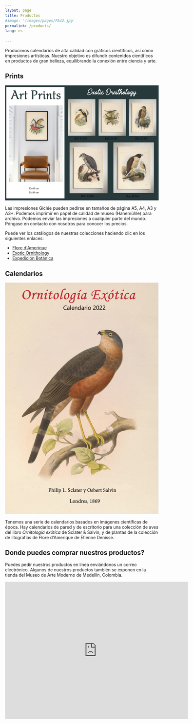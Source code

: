 ```yaml
---
layout: page
title: Productos
#image: '/images/pages/FA42.jpg'
permalink: /products/
lang: es

---
```


Producimos calendarios de alta calidad con gráficos científicos, así como impresiones artísticas. Nuestro objetivo es difundir contenidos científicos en productos de gran belleza, equilibrando la conexión entre ciencia y arte.

## Prints
![Print](/images/pages/printsAves.jpg)

Las impresiones Giclée pueden pedirse en tamaños de página A5, A4, A3 y A3+. Podemos imprimir en papel de calidad de museo (Hanemühle) para archivo. Podemos enviar las impresiones a cualquier parte del mundo. Póngase en contacto con nosotros para conocer los precios.

Puede ver los catálogos de nuestras colecciones haciendo clic en los siguientes enlaces:

<!-- <embed src="/images/catalogFloreAmerique.pdf" type="application/pdf" /> -->
* <a href="/images/catalogFloreAmerique.pdf" target="_blank" > Flore d'Amerique </a>
* <a href="/images/catalogExoticOrnithology.pdf" target="_blank" > Exotic Ornithology </a>
* <a href="/images/catalogMutis.pdf" target="_blank" > Expedición Botánica </a>

## Calendarios

![Calendario Ornitología Exotica](/images/pages/calendarOrnitologiaExotica.png)

Tenemos una serie de calendarios basados en imágenes científicas de época. Hay calendarios de pared y de escritorio para una colección de aves del libro *Ornitología exótica* de Sclater & Salvin, y de plantas de la colección de litografías de Flore d'Amerique de Étienne Denisse.

## Donde puedes comprar nuestros productos?
Puedes pedir nuestros productos en línea enviándonos un correo electrónico. Algunos de nuestros productos también se exponen en la tienda del Museo de Arte Moderno de Medellín, Colombia.

<iframe src="https://www.google.com/maps/embed?pb=!1m18!1m12!1m3!1d3966.303912025669!2d-75.57613033410587!3d6.22359932830085!2m3!1f0!2f0!3f0!3m2!1i1024!2i768!4f13.1!3m3!1m2!1s0x0%3A0xbce652e7fed6145!2sTienda%20de%20Regalos%20Mamm%20Museo%20de%20Arte%20Moderno%20de%20Medell%C3%ADn!5e0!3m2!1sen!2sde!4v1612025298618!5m2!1sen!2sde" width="600" height="450" frameborder="0" style="border:0;" allowfullscreen="" aria-hidden="false" tabindex="0"></iframe>
